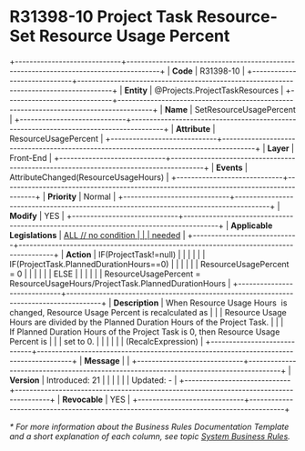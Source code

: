 ﻿---
erp.type: front-end-business-rule
erp.entity: Projects.ProjectTaskResources
---

# R31398-10 Project Task Resource- Set Resource Usage Percent
+-----------------------------+---------------------------------------------------------------------------------------+
| **Code**                    | R31398-10                                                                             |
+-----------------------------+---------------------------------------------------------------------------------------+
| **Entity**                  | @Projects.ProjectTaskResources                                                                   |
+-----------------------------+---------------------------------------------------------------------------------------+
| **Name**                    | SetResourceUsagePercent                                                               |
+-----------------------------+---------------------------------------------------------------------------------------+
| **Attribute**               | ResourceUsagePercent                                                                  |
+-----------------------------+---------------------------------------------------------------------------------------+
| **Layer**                   | Front-End                                                                             |
+-----------------------------+---------------------------------------------------------------------------------------+
| **Events**                  | AttributeChanged(ResourceUsageHours)                                                  |
+-----------------------------+---------------------------------------------------------------------------------------+
| **Priority**                | Normal                                                                                |
+-----------------------------+---------------------------------------------------------------------------------------+
| **Modify**                  | YES                                                                                   |
+-----------------------------+---------------------------------------------------------------------------------------+
| **Applicable Legislations** | [ALL // no condition                                                                  |
|                             | needed](https://confluence.erp.net/display/techdoc/Country+Specific+Functionality)    |
+-----------------------------+---------------------------------------------------------------------------------------+
| **Action**                  | IF(ProjectTask!=null)                                                                 |
|                             |                                                                                       |
|                             | IF(ProjectTask.PlannedDurationHours==0)                                               |
|                             |                                                                                       |
|                             | ResourceUsagePercent = 0                                                              |
|                             |                                                                                       |
|                             | ELSE                                                                                  |
|                             |                                                                                       |
|                             | ResourceUsagePercent = ResourceUsageHours/ProjectTask.PlannedDurationHours            |
+-----------------------------+---------------------------------------------------------------------------------------+
| **Description**             | When Resource Usage Hours  is changed, Resource Usage Percent is recalculated as      |
|                             | Resource Usage Hours are divided by the Planned Duration Hours of the Project Task.   |
|                             | If Planned Duration Hours of the Project Task is 0, then Resource Usage Percent is    |
|                             | set to 0.                                                                             |
|                             |                                                                                       |
|                             | (RecalcExpression)                                                                    |
+-----------------------------+---------------------------------------------------------------------------------------+
| **Message**                 |                                                                                       |
+-----------------------------+---------------------------------------------------------------------------------------+
| **Version**                 | Introduced: 21                                                                        |
|                             |                                                                                       |
|                             | Updated: -                                                                            |
+-----------------------------+---------------------------------------------------------------------------------------+
| **Revocable**               | YES                                                                                   |
+-----------------------------+---------------------------------------------------------------------------------------+

*\* For more information about the Business Rules Documentation Template and a short explanation of each column, see
topic [System Business Rules](../templates/template-description-system-business-rules.md).*

  

  

